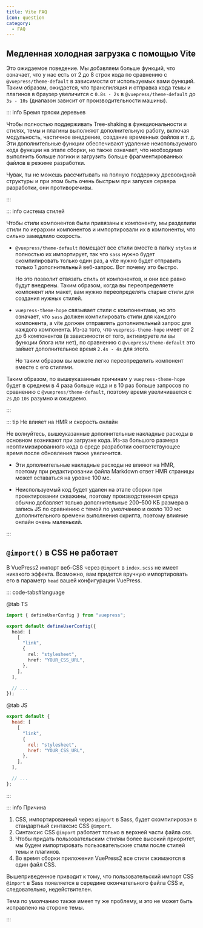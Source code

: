 ```yaml
---
title: Vite FAQ
icon: question
category:
  - FAQ
---
```


## Медленная холодная загрузка с помощью Vite

Это ожидаемое поведение. Мы добавляем больше функций, что означает, что у нас есть от 2 до 8 строк кода по сравнению с `@vuepress/theme-default` в зависимости от используемых вами функций. Таким образом, ожидается, что транспиляция и отправка кода темы и плагинов в браузер увеличится с `0.8s - 2s` в `@vuepress/theme-default` до `3s - 10s` (диапазон зависит от производительности машины).

::: info Бремя тряски деревьев

Чтобы полностью поддерживать Tree-shaking в функциональности и стилях, темы и плагины выполняют дополнительную работу, включая модульность, частичное внедрение, создание временных файлов и т. д. Эти дополнительные функции обеспечивают удаление неиспользуемого кода функции на этапе сборки, но также означает, что необходимо выполнить больше логики и загрузить больше фрагментированных файлов в режиме разработки.

Чувак, ты не можешь рассчитывать на полную поддержку древовидной структуры и при этом быть очень быстрым при запуске сервера разработки, они противоречивы.

:::

::: info система стилей

Чтобы стили компонентов были привязаны к компоненту, мы разделили стили по иерархии компонентов и импортировали их в компоненты, что сильно замедлило скорость.

- `@vuepress/theme-default` помещает все стили вместе в папку `styles` и полностью их импортирует, так что `sass` нужно будет скомпилировать только один раз, а vite нужно будет отправить только 1 дополнительный веб-запрос. Вот почему это быстро.

  Но это позволит отвязать стиль от компонентов, и они все равно будут внедрены. Таким образом, когда вы переопределяете компонент или макет, вам нужно переопределять старые стили для создания нужных стилей.

- `vuepress-theme-hope` связывает стили с компонентами, но это означает, что `sass` должен компилировать стили для каждого компонента, а vite должен отправлять дополнительный запрос для каждого компонента. Из-за того, что `vuepress-theme-hope` имеет от 2 до 6 компонентов (в зависимости от того, активируете ли вы функции блога или нет), по сравнению с `@vuepress/theme-default` это займет дополнительное время `2.4s - 4s` для этого.

  Но таким образом вы можете легко переопределить компонент вместе с его стилями.

Таким образом, по вышеуказанным причинам у `vuepress-theme-hope` будет в среднем в 4 раза больше кода и в 10 раз больше запросов по сравнению с `@vuepress/theme-default`, поэтому время увеличивается с `2s` до `10s` разумно и ожидаемо.

:::

::: tip Не влияет на HMR и скорость онлайн

Не волнуйтесь, вышеуказанные дополнительные накладные расходы в основном возникают при загрузке кода. Из-за большого размера неоптимизированного кода в среде разработки соответствующее время после обновления также увеличится.

- Эти дополнительные накладные расходы не влияют на HMR, поэтому при редактировании файла Markdown ответ HMR страницы может оставаться на уровне 100 мс.

- Неиспользуемый код будет удален на этапе сборки при проектировании скважины, поэтому производственная среда обычно добавляет только дополнительные 200–500 КБ размера в запись JS по сравнению с темой по умолчанию и около 100 мс дополнительного времени выполнения скрипта, поэтому влияние онлайн очень маленький.

:::

## `@import()` в CSS не работает

В VuePress2 импорт веб-CSS через `@import` в `index.scss` не имеет никакого эффекта. Возможно, вам придется вручную импортировать его в параметр `head` вашей конфигурации VuePress.

<!-- ```js 5-13}
import { defineUserConfig } from "vuepress";

export default defineUserConfig({
  head: [
    [
      "link",
      {
        rel: "preload",
        as: "style",
        onload: 'this.onload=null;this.rel="stylesheet"',
        href: "//at.alicdn.com/t/c/font_2410206_s76eeqysx0t.css",
      },
    ],
  ],

  // ...
});
``` -->

::: code-tabs#language

@tab TS

```ts {5-11}
import { defineUserConfig } from "vuepress";

export default defineUserConfig({
  head: [
    [
      "link",
      {
        rel: "stylesheet",
        href: "YOUR_CSS_URL",
      },
    ],
  ],

  // ...
});
```

@tab JS

```js {3-9}
export default {
  head: [
    [
      "link",
      {
        rel: "stylesheet",
        href: "YOUR_CSS_URL",
      },
    ],
  ],

  // ...
};
```

:::

::: info Причина

1. CSS, импортированный через `@import` в Sass, будет скомпилирован в стандартный синтаксис CSS `@import`.
1. Синтаксис CSS `@import` работает только в верхней части файла css.
1. Чтобы придать пользовательским стилям более высокий приоритет, мы будем импортировать пользовательские стили после стилей темы и плагинов.
1. Во время сборки приложения VuePress2 все стили сжимаются в один файл CSS.

Вышеприведенное приводит к тому, что пользовательский импорт CSS `@import` в Sass появляется в середине окончательного файла CSS и, следовательно, недействителен.

Тема по умолчанию также имеет ту же проблему, и это не может быть исправлено на стороне темы.

:::
